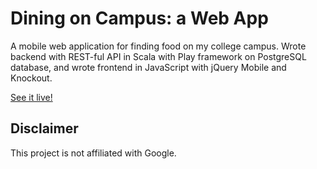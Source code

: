 # Dining on Campus: a Web App
A mobile web application for finding food on my college campus. Wrote backend with REST-ful API in Scala with Play framework on PostgreSQL database, and wrote frontend in JavaScript with jQuery Mobile and Knockout.

[See it live!](http://dining.kroske.net)

## Disclaimer
This project is not affiliated with Google.
